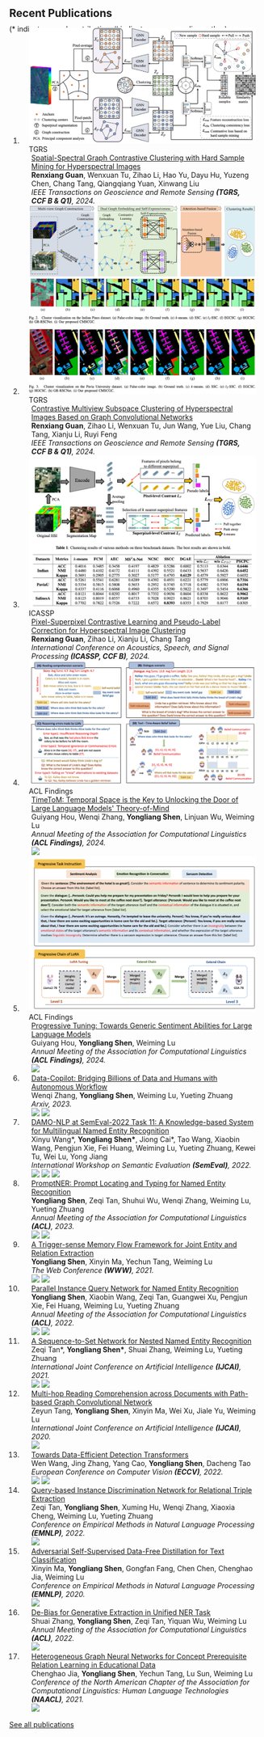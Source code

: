 <h2 id="publications" style="margin: 2px 0px -15px;">Recent Publications</h2>


<p style="margin: 25px 0px -25px;">(* indicates equal contribution, # indicates corresponding author)</p>

<div class="publications">
<ol class="bibliography">

<li>
<div class="pub-row">

  <div class="col-sm-3 abbr" style="position: relative;padding-right: 15px;padding-left: 15px;">
    <img src="assets/img/publications/SSGCC.png" class="teaser img-fluid z-depth-1">
    <abbr class="badge">TGRS</abbr>
  </div>

  <div class="col-sm-9" style="position: relative;padding-right: 15px;padding-left: 20px;">
    <div class="title"><a href="https://ieeexplore.ieee.org/document/10684766">Spatial-Spectral Graph Contrastive Clustering with Hard Sample Mining for Hyperspectral Images</a></div>
    <div class="author"><strong>Renxiang Guan</strong>, Wenxuan Tu, Zihao Li, Hao Yu, Dayu Hu, Yuzeng Chen, Chang Tang, Qiangqiang Yuan, Xinwang Liu</div>
    <div class="periodical"><em>IEEE Transactions on Geoscience and Remote Sensing <strong>(TGRS, CCF B & Q1)</strong>, 2024.</em></div>
  </div>
</div>
</li>

<li>
<div class="pub-row">

  <div class="col-sm-3 abbr" style="position: relative;padding-right: 15px;padding-left: 15px;">
    <img src="assets/img/publications/CMSCGC.png" class="teaser img-fluid z-depth-1">
    <abbr class="badge">TGRS</abbr>
  </div>

  <div class="col-sm-9" style="position: relative;padding-right: 15px;padding-left: 20px;">
    <div class="title"><a href="https://ieeexplore.ieee.org/document/10445484">Contrastive Multiview Subspace Clustering of Hyperspectral Images Based on Graph Convolutional Networks</a></div>
    <div class="author"><strong>Renxiang Guan</strong>, Zihao Li, Wenxuan Tu, Jun Wang, Yue Liu, Chang Tang, Xianju Li, Ruyi Feng</div>
    <div class="periodical"><em>IEEE Transactions on Geoscience and Remote Sensing <strong>(TGRS, CCF B & Q1)</strong>, 2024.</em></div>
  </div>
</div>
</li>

<li>
<div class="pub-row">
  
  <div class="col-sm-3 abbr" style="position: relative;padding-right: 15px;padding-left: 15px;">
    <img src="assets/img/publications/PSCPC.png" class="teaser img-fluid z-depth-1">
    <abbr class="badge">ICASSP</abbr>
  </div>

  <div class="col-sm-9" style="position: relative;padding-right: 15px;padding-left: 20px;">
    <div class="title"><a href="https://ieeexplore.ieee.org/document/10445484">Pixel-Superpixel Contrastive Learning and Pseudo-Label Correction for Hyperspectral Image Clustering</a></div>
    <div class="author"><strong>Renxiang Guan</strong>, Zihao Li, Xianju Li, Chang Tang</div>
    <div class="periodical"><em>International Conference on Acoustics, Speech, and Signal Processing <strong>(ICASSP, CCF B)</strong>, 2024.</em></div>
  </div>
</div>
</li>


<li>
<div class="pub-row">
  <div class="col-sm-3 abbr" style="position: relative;padding-right: 15px;padding-left: 15px;">
    <img src="assets/img/publications/timetom.png" class="teaser img-fluid z-depth-1">
    <abbr class="badge">ACL Findings</abbr>
  </div>
  <div class="col-sm-9" style="position: relative;padding-right: 15px;padding-left: 20px;">
    <div class="title"><a href="hhttps://arxiv.org/pdf/2407.01455">TimeToM: Temporal Space is the Key to Unlocking the Door of Large Language Models' Theory-of-Mind</a></div>
    <div class="author">Guiyang Hou, Wenqi Zhang, <strong>Yongliang Shen</strong>, Linjuan Wu, Weiming Lu</div>
    <div class="periodical"><em>Annual Meeting of the Association for Computational Linguistics <strong>(ACL Findings)</strong>, 2024.</em></div>
    <div class="links">
    <a href="hhttps://arxiv.org/pdf/2407.01455" class="btn-badge"><img src="https://img.shields.io/badge/arXiv-2407.01455-009922.svg?style=flat-square"></a>
      <!-- <a href="https://github.com/zwq2018/Multi-modal-Self-instruct" class="btn-badge"><img src="https://img.shields.io/github/stars/zwq2018/Multi-modal-Self-instruct?style=social&label=stars"></a> -->
      <!-- <strong><i style="color:#e74d3c">Oral Presentation</i></strong> -->
    </div>
  </div>
</div>
</li>

<li>
<div class="pub-row">
  <div class="col-sm-3 abbr" style="position: relative;padding-right: 15px;padding-left: 15px;">
    <img src="assets/img/publications/progressivetuning.png" class="teaser img-fluid z-depth-1">
    <abbr class="badge">ACL Findings</abbr>
  </div>
  <div class="col-sm-9" style="position: relative;padding-right: 15px;padding-left: 20px;">
    <div class="title"><a href="https://aclanthology.org/2024.findings-acl.855/">Progressive Tuning: Towards Generic Sentiment Abilities for Large Language Models</a></div>
    <div class="author">Guiyang Hou, <strong>Yongliang Shen</strong>, Weiming Lu</div>
    <div class="periodical"><em>Annual Meeting of the Association for Computational Linguistics <strong>(ACL Findings)</strong>, 2024.</em></div>
    <div class="links">
    <a href="https://aclanthology.org/2024.findings-acl.855/" class="btn-badge"><img src="https://img.shields.io/badge/ACL_Findings-long.855-009922.svg?style=flat-square"></a>
      <!-- <a href="https://github.com/zwq2018/Multi-modal-Self-instruct" class="btn-badge"><img src="https://img.shields.io/github/stars/zwq2018/Multi-modal-Self-instruct?style=social&label=stars"></a> -->
      <!-- <strong><i style="color:#e74d3c">Oral Presentation</i></strong> -->
    </div>
  </div>
</div>
</li>



<li>
<div class="pub-row">
  <!-- <div class="col-sm-3 abbr" style="position: relative;padding-right: 15px;padding-left: 15px;">
    <img src="assets/img/publications/diffusionner.png" class="teaser img-fluid z-depth-1">
    <abbr class="badge">ACL</abbr>
  </div> -->
  <div class="col-sm-12" style="position: relative;padding-right: 15px;padding-left: 20px;">
    <div class="title"><a href="hhttps://arxiv.org/abs/2306.07209">Data-Copilot: Bridging Billions of Data and Humans with Autonomous Workflow</a></div>
    <div class="author">Wenqi Zhang, <strong>Yongliang Shen</strong>, Weiming Lu, Yueting Zhuang</div>
    <div class="periodical"><em>Arxiv, 2023.</em></div>
    <div class="links">
    <a href="https://arxiv.org/abs/2306.07209" class="btn-badge"><img src="https://img.shields.io/badge/arXiv-2306.07209-009922.svg?style=flat-square"></a>
      <!-- <a href="https://github.com/tricktreat/DiffusionNER" class="btn btn-sm z-depth-0" role="button" target="_blank" style="font-size:12px;">Code</a> -->
      <!-- <a href="#" class="btn btn-sm z-depth-0" role="button" target="_blank" style="font-size:12px;">BibTex</a> -->
      <!-- <a href="https://www.semanticscholar.org/paper/Data-Copilot%3A-Bridging-Billions-of-Data-and-Humans-Zhang-Shen/473eb062612a17c965eaa62136322f0dec6b1f8e" class="btn-badge"><img src="https://img.shields.io/badge/dynamic/json?label=citation&query=citationCount&url=https://api.semanticscholar.org/graph/v1/paper/473eb062612a17c965eaa62136322f0dec6b1f8e?fields=citationCount&style=flat-square&logo=semanticscholar"></a> -->
      <a href="https://github.com/zwq2018/data-copilot" class="btn-badge"><img src="https://img.shields.io/github/stars/zwq2018/data-copilot?style=social&label=stars"></a>
      <!-- <strong><i style="color:#e74d3c">Oral Presentation</i></strong> -->
    </div>
  </div>
</div>
</li>


<li>
<div class="pub-row">
  <div class="col-sm-12" style="position: relative;padding-right: 15px;padding-left: 20px;">
    <div class="title"><a href="https://aclanthology.org/2022.semeval-1.200/">DAMO-NLP at SemEval-2022 Task 11: A Knowledge-based System for Multilingual Named Entity Recognition</a></div>
    <div class="author">Xinyu Wang*, <strong>Yongliang Shen*</strong>, Jiong Cai*, Tao Wang, Xiaobin Wang, Pengjun Xie, Fei Huang, Weiming Lu, Yueting Zhuang, Kewei Tu, Wei Lu, Yong Jiang</div>
    <div class="periodical"><em>International Workshop on Semantic Evaluation <strong>(SemEval)</strong>, 2022.</em></div>
    <div class="links">
      <!-- <a href="https://arxiv.org/pdf/2203.00545" class="btn btn-sm z-depth-0" role="button" target="_blank" style="font-size:12px;">PDF</a> -->
      <a href="https://arxiv.org/abs/2203.00545" class="btn-badge"><img src="https://img.shields.io/badge/arXiv-2203.00545-009922.svg?style=flat-square"></a>
      <!-- <a href="https://github.com/Alibaba-NLP/KB-NER" class="btn btn-sm z-depth-0" role="button" target="_blank" style="font-size:12px;">Code</a> -->
      <!-- <a href="https://www.semanticscholar.org/paper/DAMO-NLP-at-SemEval-2022-Task-11%3A-A-Knowledge-based-Wang-Shen/ad18ba0bddd64578ab9c4f9648429b7637157f24" class="btn-badge"><img src="https://img.shields.io/badge/dynamic/json?label=citation&query=citationCount&url=https://api.semanticscholar.org/graph/v1/paper/ad18ba0bddd64578ab9c4f9648429b7637157f24?fields=citationCount&style=flat-square&logo=semanticscholar"></a> -->
      <!-- <strong><i style="color:#e74d3c">Best System Paper</i></strong> -->
      <!-- <a class="btn btn-sm z-depth-0" role="button" style="font-size:12px;border-color:#e74d3c"><strong><i style="color:#e74d3c;font-weight:900">Best System Paper</i></strong></a> -->
      <a href="#" class="btn-badge"><img src="https://img.shields.io/badge/🏆 - Best System Paper -b31b1b?style=flat-square"></a>
      <a href="https://github.com/Alibaba-NLP/KB-NER" class="btn-badge"><img src="https://img.shields.io/github/stars/Alibaba-NLP/KB-NER?style=social&label=stars"></a>
    </div>
  </div>
</div>
</li>

<li>
<div class="pub-row">
  <!-- <div class="col-sm-3 abbr" style="position: relative;padding-right: 15px;padding-left: 15px;">
    <img src="assets/img/publications/promptner.png" class="teaser img-fluid z-depth-1">
    <abbr class="badge">ACL</abbr>
  </div> -->
  <div class="col-sm-12" style="position: relative;padding-right: 15px;padding-left: 20px;">
    <div class="title"><a href="https://arxiv.org/abs/2305.17104">PromptNER: Prompt Locating and Typing for Named Entity Recognition</a></div>
    <div class="author"><strong>Yongliang Shen</strong>, Zeqi Tan, Shuhui Wu, Wenqi Zhang, Weiming Lu, Yueting Zhuang</div>
    <div class="periodical"><em>Annual Meeting of the Association for Computational Linguistics <strong>(ACL)</strong>, 2023.</em></div>
    <div class="links">
      <a href="https://arxiv.org/abs/2305.17104" class="btn-badge"><img src="https://img.shields.io/badge/arXiv-2305.17104-009922.svg?style=flat-square"></a>
      <!-- <a href="https://github.com/tricktreat/PromptNER" class="btn btn-sm z-depth-0" role="button" target="_blank" style="font-size:12px;">Code</a> -->
      <!-- <a href="#" class="btn btn-sm z-depth-0" role="button" target="_blank" style="font-size:12px;">BibTex</a> -->
      <!-- <a href="https://www.semanticscholar.org/paper/PromptNER%3A-Prompt-Locating-and-Typing-for-Named-Shen-Tan/bd2c32285e8ad5b6e322391cca5d475de4f84169" class="btn-badge"><img src="https://img.shields.io/badge/dynamic/json?label=citation&query=citationCount&url=https://api.semanticscholar.org/graph/v1/paper/bd2c32285e8ad5b6e322391cca5d475de4f84169?fields=citationCount&style=flat-square&logo=semanticscholar"></a> -->
      <a href="https://github.com/tricktreat/PromptNER" class="btn-badge"><img src="https://img.shields.io/github/stars/tricktreat/PromptNER?style=social&label=stars"></a>
      <!-- <strong><i style="color:#e74d3c">Oral Presentation</i></strong> -->
    </div>
  </div>
</div>
</li>

<li>
<div class="pub-row">
  <div class="col-sm-12" style="position: relative;padding-right: 15px;padding-left: 20px;">
    <div class="title"><a href="https://dl.acm.org/doi/abs/10.1145/3442381.3449895">A Trigger-sense Memory Flow Framework for Joint Entity and Relation Extraction</a></div>
    <div class="author"><strong>Yongliang Shen</strong>, Xinyin Ma, Yechun Tang, Weiming Lu</div>
    <div class="periodical"><em>The Web Conference <strong>(WWW)</strong>, 2021.</em></div>
    <div class="links">
      <!-- <a href="https://arxiv.org/pdf/2101.10213" class="btn btn-sm z-depth-0" role="button" target="_blank" style="font-size:12px;">PDF</a> -->
      <a href="https://arxiv.org/abs/2101.10213" class="btn-badge"><img src="https://img.shields.io/badge/arXiv-2101.10213-009922.svg?style=flat-square"></a>
      <!-- <a href="https://github.com/tricktreat/trimf" class="btn btn-sm z-depth-0" role="button" target="_blank" style="font-size:12px;">Code</a> -->
      <!-- <a href="https://www.semanticscholar.org/paper/A-Trigger-Sense-Memory-Flow-Framework-for-Joint-and-Shen-Ma/15776c812af7e67b467d700d3aae3ed600b9b8f9" class="btn-badge"><img src="https://img.shields.io/badge/dynamic/json?label=citation&query=citationCount&url=https://api.semanticscholar.org/graph/v1/paper/15776c812af7e67b467d700d3aae3ed600b9b8f9?fields=citationCount&style=flat-square&logo=semanticscholar"></a> -->
      <a href="https://github.com/tricktreat/trimf" class="btn-badge"><img src="https://img.shields.io/github/stars/tricktreat/trimf?style=social&label=stars"></a>
      <!-- <strong><i style="color:#e74d3c">Oral Presentation</i></strong> -->
    </div>
  </div>
</div>
</li>


<li>
<div class="pub-row">
  <div class="col-sm-12" style="position: relative;padding-right: 15px;padding-left: 20px;">
    <div class="title"><a href="https://aclanthology.org/2022.acl-long.67/">Parallel Instance Query Network for Named Entity Recognition</a></div>
    <div class="author"><strong>Yongliang Shen</strong>, Xiaobin Wang, Zeqi Tan, Guangwei Xu, Pengjun Xie, Fei Huang, Weiming Lu, Yueting Zhuang</div>
    <div class="periodical"><em>Annual Meeting of the Association for Computational Linguistics <strong>(ACL)</strong>, 2022.</em></div>
    <div class="links">
      <!-- <a href="https://arxiv.org/pdf/2203.10545" class="btn btn-sm z-depth-0" role="button" target="_blank" style="font-size:12px;">PDF</a> -->
      <a href="https://arxiv.org/abs/2203.10545" class="btn-badge"><img src="https://img.shields.io/badge/arXiv-2203.10545-009922.svg?style=flat-square"></a>
      <!-- <a href="https://github.com/tricktreat/piqn" class="btn btn-sm z-depth-0" role="button" target="_blank" style="font-size:12px;">Code</a> -->
      <!-- <a href="https://www.semanticscholar.org/paper/Parallel-Instance-Query-Network-for-Named-Entity-Shen-Wang/3eae4612f4d0968f411c48e91bdf2af561d871d3" class="btn-badge"><img src="https://img.shields.io/badge/dynamic/json?label=citation&query=citationCount&url=https://api.semanticscholar.org/graph/v1/paper/3eae4612f4d0968f411c48e91bdf2af561d871d3?fields=citationCount&style=flat-square&logo=semanticscholar"></a> -->
      <!-- <strong><i style="color:#e74d3c">Oral Presentation</i></strong> -->
      <a href="https://github.com/tricktreat/piqn" class="btn-badge"><img src="https://img.shields.io/github/stars/tricktreat/piqn?style=social&label=stars"></a>
    </div>
  </div>
</div>
</li>


<li>
<div class="pub-row">
  <div class="col-sm-12" style="position: relative;padding-right: 15px;padding-left: 20px;">
    <div class="title"><a href="https://www.ijcai.org/proceedings/2021/0542">A Sequence-to-Set Network for Nested Named Entity Recognition</a></div>
    <div class="author">Zeqi Tan*, <strong>Yongliang Shen*</strong>, Shuai Zhang, Weiming Lu, Yueting Zhuang</div>
    <div class="periodical"><em>International Joint Conference on Artificial Intelligence <strong>(IJCAI)</strong>, 2021.</em></div>
    <div class="links">
      <!-- <a href="https://arxiv.org/pdf/2105.08901" class="btn btn-sm z-depth-0" role="button" target="_blank" style="font-size:12px;">PDF</a> -->
      <a href="https://arxiv.org/abs/2105.08901" class="btn-badge"><img src="https://img.shields.io/badge/arXiv-2105.08901-009922.svg?style=flat-square"></a>
      <!-- <a href="https://github.com/zqtan1024/sequence-to-set" class="btn btn-sm z-depth-0" role="button" target="_blank" style="font-size:12px;">Code</a> -->
      <!-- <a href="https://www.semanticscholar.org/paper/A-Sequence-to-Set-Network-for-Nested-Named-Entity-Tan-Shen/3cae37de3e8c7b6f1f4d272fd0a7a837e3f8b8bc" class="btn-badge"><img src="https://img.shields.io/badge/dynamic/json?label=citation&query=citationCount&url=https://api.semanticscholar.org/graph/v1/paper/3cae37de3e8c7b6f1f4d272fd0a7a837e3f8b8bc?fields=citationCount&style=flat-square&logo=semanticscholar"></a> -->
      <a href="https://github.com/zqtan1024/sequence-to-set" class="btn-badge"><img src="https://img.shields.io/github/stars/zqtan1024/sequence-to-set?style=social&label=stars"></a>
      <!-- <strong><i style="color:#e74d3c">Oral Presentation</i></strong> -->
    </div>
  </div>
</div>
</li>

<li>
<div class="pub-row">
  <div class="col-sm-12" style="position: relative;padding-right: 15px;padding-left: 20px;">
    <div class="title"><a href="https://www.ijcai.org/proceedings/2020/540">Multi-hop Reading Comprehension across Documents with Path-based Graph Convolutional Network</a></div>
    <div class="author">Zeyun Tang, <strong>Yongliang Shen</strong>, Xinyin Ma, Wei Xu, Jiale Yu, Weiming Lu</div>
    <div class="periodical"><em>International Joint Conference on Artificial Intelligence <strong>(IJCAI)</strong>, 2020.</em></div>
    <div class="links">
      <!-- <a href="https://www.ijcai.org/proceedings/2020/0540.pdf" class="btn btn-sm z-depth-0" role="button" target="_blank" style="font-size:12px;">PDF</a> -->
      <a href="https://www.ijcai.org/proceedings/2020/540" class="btn-badge"><img src="https://img.shields.io/badge/IJCAI-2020/540-009922.svg?style=flat-square"></a>
      <!-- <a href="#" class="btn btn-sm z-depth-0" role="button" target="_blank" style="font-size:12px;">Code</a> -->
      <!-- <a href="https://www.semanticscholar.org/paper/Multi-hop-Reading-Comprehension-across-Documents-Tang-Shen/4df67f4372066057ab9b3029efa634b415a001cc" class="btn-badge"><img src="https://img.shields.io/badge/dynamic/json?label=citation&query=citationCount&url=https://api.semanticscholar.org/graph/v1/paper/4df67f4372066057ab9b3029efa634b415a001cc?fields=citationCount&style=flat-square&logo=semanticscholar"></a> -->
    </div>
  </div>
</div>
</li>


<li>
<div class="pub-row">
  <div class="col-sm-12" style="position: relative;padding-right: 15px;padding-left: 20px;">
    <div class="title"><a href="https://link.springer.com/chapter/10.1007/978-3-031-20077-9_6">Towards Data-Efficient Detection Transformers</a></div>
    <div class="author">Wen Wang, Jing Zhang, Yang Cao, <strong>Yongliang Shen</strong>, Dacheng Tao </div>
    <div class="periodical"><em>European Conference on Computer Vision <strong>(ECCV)</strong>, 2022.</em></div>
    <div class="links">
      <!-- <a href="https://www.ijcai.org/proceedings/2020/0540.pdf" class="btn btn-sm z-depth-0" role="button" target="_blank" style="font-size:12px;">PDF</a> -->
      <a href="https://arxiv.org/abs/2203.09507" class="btn-badge"><img src="https://img.shields.io/badge/arxiv-2203.09507-009922.svg?style=flat-square"></a>
      <!-- <a href="https://github.com/encounter1997/DE-DETRs" class="btn btn-sm z-depth-0" role="button" target="_blank" style="font-size:12px;">Code</a> -->
      <!-- <a href="https://www.semanticscholar.org/paper/Towards-Data-Efficient-Detection-Transformers-Wang-Zhang/0d8730b5af0ac76598530437d920650f3d1d4015" class="btn-badge"><img src="https://img.shields.io/badge/dynamic/json?label=citation&query=citationCount&url=https://api.semanticscholar.org/graph/v1/paper/0d8730b5af0ac76598530437d920650f3d1d4015?fields=citationCount&style=flat-square&logo=semanticscholar"></a> -->
      <a href="https://github.com/encounter1997/DE-DETRs" class="btn-badge"><img src="https://img.shields.io/github/stars/encounter1997/DE-DETRs?style=social&label=stars"></a>
    </div>
  </div>
</div>
</li>


<li>
<div class="pub-row">
  <div class="col-sm-12" style="position: relative;padding-right: 15px;padding-left: 20px;">
    <div class="title"><a href="https://aclanthology.org/2022.emnlp-main.523/">Query-based Instance Discrimination Network for Relational Triple Extraction</a></div>
    <div class="author">Zeqi Tan, <strong>Yongliang Shen</strong>, Xuming Hu, Wenqi Zhang, Xiaoxia Cheng, Weiming Lu, Yueting Zhuang</div>
    <div class="periodical"><em>Conference on Empirical Methods in Natural Language Processing <strong>(EMNLP)</strong>, 2022.</em></div>
    <div class="links">
      <!-- <a href="https://arxiv.org/pdf/2211.01797" class="btn btn-sm z-depth-0" role="button" target="_blank" style="font-size:12px;">PDF</a> -->
      <!-- <a href="#" class="btn btn-sm z-depth-0" role="button" target="_blank" style="font-size:12px;">Code</a> -->
      <a href="https://arxiv.org/abs/2211.01797" class="btn-badge"><img src="https://img.shields.io/badge/arxiv-2211.01797-009922.svg?style=flat-square"></a>
      <!-- <a href="https://www.semanticscholar.org/paper/Query-based-Instance-Discrimination-Network-for-Tan-Shen/949479b4fce4ceceead0d38c5a0e43672cc79dcc" class="btn-badge"><img src="https://img.shields.io/badge/dynamic/json?label=citation&query=citationCount&url=https://api.semanticscholar.org/graph/v1/paper/949479b4fce4ceceead0d38c5a0e43672cc79dcc?fields=citationCount&style=flat-square&logo=semanticscholar"></a> -->
    </div>
  </div>
</div>
</li>

<li>
<div class="pub-row">
  <div class="col-sm-12" style="position: relative;padding-right: 15px;padding-left: 20px;">
    <div class="title"><a href="https://aclanthology.org/2020.emnlp-main.499">Adversarial Self-Supervised Data-Free Distillation for Text Classification</a></div>
    <div class="author">Xinyin Ma, <strong>Yongliang Shen</strong>, Gongfan Fang, Chen Chen, Chenghao Jia, Weiming Lu</div>
    <div class="periodical"><em>Conference on Empirical Methods in Natural Language Processing <strong>(EMNLP)</strong>, 2020.</em></div>
    <div class="links">
      <!-- <a href="https://arxiv.org/pdf/2010.04883" class="btn btn-sm z-depth-0" role="button" target="_blank" style="font-size:12px;">PDF</a> -->
      <a href="https://arxiv.org/abs/2010.04883" class="btn-badge"><img src="https://img.shields.io/badge/arxiv-2010.04883-009922.svg?style=flat-square"></a>
      <!-- <a href="#" class="btn btn-sm z-depth-0" role="button" target="_blank" style="font-size:12px;">Code</a> -->
      <!-- <a href="https://www.semanticscholar.org/paper/Adversarial-Self-Supervised-Data-Free-Distillation-Ma-Shen/71b769812974c2e04bcd2ffd9554015052f7cfd5" class="btn-badge"><img src="https://img.shields.io/badge/dynamic/json?label=citation&query=citationCount&url=https://api.semanticscholar.org/graph/v1/paper/71b769812974c2e04bcd2ffd9554015052f7cfd5?fields=citationCount&style=flat-square&logo=semanticscholar"></a> -->
      <!-- <strong><i style="color:#e74d3c">Oral Presentation</i></strong> -->
    </div>
  </div>
</div>
</li>


<li>
<div class="pub-row">
  <div class="col-sm-12" style="position: relative;padding-right: 15px;padding-left: 20px;">
    <div class="title"><a href="https://aclanthology.org/2022.acl-long.59/">De-Bias for Generative Extraction in Unified NER Task</a></div>
    <div class="author">Shuai Zhang, <strong>Yongliang Shen</strong>, Zeqi Tan, Yiquan Wu, Weiming Lu</div>
    <div class="periodical"><em>Annual Meeting of the Association for Computational Linguistics <strong>(ACL)</strong>, 2022.</em></div>
    <div class="links">
      <!-- <a href="https://aclanthology.org/2022.acl-long.59.pdf" class="btn btn-sm z-depth-0" role="button" target="_blank" style="font-size:12px;">PDF</a> -->
      <!-- <a href="#" class="btn btn-sm z-depth-0" role="button" target="_blank" style="font-size:12px;">Code</a> -->
      <a href="https://aclanthology.org/2022.acl-long.59/" class="btn-badge"><img src="https://img.shields.io/badge/ACL-long.59-009922.svg?style=flat-square"></a>
      <!-- <a href="https://www.semanticscholar.org/paper/De-Bias-for-Generative-Extraction-in-Unified-NER-Zhang-Shen/cfca8cebe32913ac48af8fc19655a6f1fef49b04" class="btn-badge"><img src="https://img.shields.io/badge/dynamic/json?label=citation&query=citationCount&url=https://api.semanticscholar.org/graph/v1/paper/cfca8cebe32913ac48af8fc19655a6f1fef49b04?fields=citationCount&style=flat-square&logo=semanticscholar"></a> -->
      <!-- <strong><i style="color:#e74d3c">Oral Presentation</i></strong> -->
    </div>
  </div>
</div>
</li>

<li>
<div class="pub-row">
  <div class="col-sm-12" style="position: relative;padding-right: 15px;padding-left: 20px;">
    <div class="title"><a href="https://aclanthology.org/2021.naacl-main.164/">Heterogeneous Graph Neural Networks for Concept Prerequisite Relation Learning in Educational Data</a></div>
    <div class="author">Chenghao Jia, <strong>Yongliang Shen</strong>, Yechun Tang, Lu Sun, Weiming Lu</div>
    <div class="periodical"><em>Conference of the North American Chapter of the Association for Computational Linguistics: Human Language Technologies <strong>(NAACL)</strong>, 2021.</em></div>
    <div class="links">
      <!-- <a href="https://aclanthology.org/2021.naacl-main.164.pdf" class="btn btn-sm z-depth-0" role="button" target="_blank" style="font-size:12px;">PDF</a> -->
      <a href="https://aclanthology.org/2021.naacl-main.164/" class="btn-badge"><img src="https://img.shields.io/badge/NAACL-main.164-009922.svg?style=flat-square"></a>
      <!-- <a href="#" class="btn btn-sm z-depth-0" role="button" target="_blank" style="font-size:12px;">Code</a> -->
      <!-- <a href="https://www.semanticscholar.org/paper/Heterogeneous-Graph-Neural-Networks-for-Concept-in-Jia-Shen/9f496f6c951819bb2a0931db8088b9c6d18a4f46" class="btn-badge"><img src="https://img.shields.io/badge/dynamic/json?label=citation&query=citationCount&url=https://api.semanticscholar.org/graph/v1/paper/9f496f6c951819bb2a0931db8088b9c6d18a4f46?fields=citationCount&style=flat-square&logo=semanticscholar"></a> -->
      <!-- <strong><i style="color:#e74d3c">Oral Presentation</i></strong> -->
    </div>
  </div>
</div>
</li>

<!-- 
<li>
<div class="pub-row">
  <div class="col-sm-12" style="position: relative;padding-right: 15px;padding-left: 20px;">
    <div class="title"><a href="https://dl.acm.org/doi/abs/10.1145/3511808.3557648">Molecular Substructure-Aware Network for Drug-Drug Interaction Prediction</a></div>
    <div class="author">Xinyu Zhu, <strong>Yongliang Shen</strong>, Weiming Lu</div>
    <div class="periodical"><em>ACM International Conference on Information and Knowledge Management <strong>(CIKM)</strong>, 2022.</em></div>
    <div class="links">
      <a href="https://arxiv.org/pdf/2208.11267" class="btn btn-sm z-depth-0" role="button" target="_blank" style="font-size:12px;">PDF</a>
      <a href="https://github.com/Hienyriux/MSAN" class="btn btn-sm z-depth-0" role="button" target="_blank" style="font-size:12px;">Code</a>
      <a href="https://dl.acm.org/doi/abs/10.1145/3511808.3557648" class="btn btn-sm z-depth-0" role="button" target="_blank" style="font-size:12px;">BibTex</a>
    </div>
  </div>
</div>
</li> -->
</ol>
<p style="margin: 0px 0px 40px;"><a href="https://scholar.google.com/citations?user=UT3NzFAAAAAJ&hl">See all publications</a></p>

</div>

